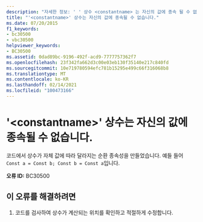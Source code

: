 ```yaml
---
description: "자세한 정보: ' ' 상수 <constantname> 는 자신의 값에 종속 될 수 없습니다."
title: "'<constantname>' 상수는 자신의 값에 종속될 수 없습니다."
ms.date: 07/20/2015
f1_keywords:
- bc30500
- vbc30500
helpviewer_keywords:
- BC30500
ms.assetid: 0dad89bc-9196-492f-acd9-7777757362f7
ms.openlocfilehash: 23f342fa662d3c00e03eb130f35140e217c840fd
ms.sourcegitcommit: 10e719780594efc781b15295e499c66f316068b8
ms.translationtype: MT
ms.contentlocale: ko-KR
ms.lasthandoff: 02/14/2021
ms.locfileid: "100473166"
---
```

# <a name="constant-constantname-cannot-depend-on-its-own-value"></a>'\<constantname>' 상수는 자신의 값에 종속될 수 없습니다.

코드에서 상수가 자체 값에 따라 달라지는 순환 종속성을 만들었습니다. 예들 들어 `Const a = Const b; Const b = Const a`입니다.  
  
 **오류 ID:** BC30500  
  
## <a name="to-correct-this-error"></a>이 오류를 해결하려면  
  
1. 코드를 검사하여 상수가 계산되는 위치를 확인하고 적절하게 수정합니다.
